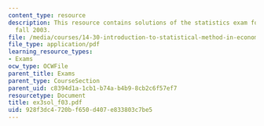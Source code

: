 ```yaml
---
content_type: resource
description: This resource contains solutions of the statistics exam for the semester,
  fall 2003.
file: /media/courses/14-30-introduction-to-statistical-method-in-economics-spring-2006/928f3dc4720bf650d407e833803c7be5_ex3sol_f03.pdf
file_type: application/pdf
learning_resource_types:
- Exams
ocw_type: OCWFile
parent_title: Exams
parent_type: CourseSection
parent_uid: c8394d1a-1cb1-b74a-b4b9-8cb2c6f57ef7
resourcetype: Document
title: ex3sol_f03.pdf
uid: 928f3dc4-720b-f650-d407-e833803c7be5
---
```

